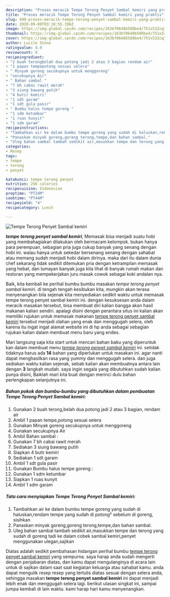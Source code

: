 ```yaml
---
description: "Proses meracik Tempe Terong Penyet Sambal kemiri yang praktis"
title: "Proses meracik Tempe Terong Penyet Sambal kemiri yang praktis"
slug: 499-proses-meracik-tempe-terong-penyet-sambal-kemiri-yang-praktis
date: 2020-09-09T03:10:55.196Z
image: https://img-global.cpcdn.com/recipes/163bf0648b580be4/751x532cq70/tempe-terong-penyet-sambal-kemiri-foto-resep-utama.jpg
thumbnail: https://img-global.cpcdn.com/recipes/163bf0648b580be4/751x532cq70/tempe-terong-penyet-sambal-kemiri-foto-resep-utama.jpg
cover: https://img-global.cpcdn.com/recipes/163bf0648b580be4/751x532cq70/tempe-terong-penyet-sambal-kemiri-foto-resep-utama.jpg
author: Lucile Stone
ratingvalue: 4.9
reviewcount: 9
recipeingredient:
- "2 buah terongbelah dua potong jadi 2 atau 3 bagian rendam air"
- "1 papan tempepotong sesuai selera"
- " Minyak goreng secukupnya untuk menggoreng"
- "secukupnya Air"
- " Bahan sambal "
- "7 bh cabai rawit merah"
- "3 siung bawang putih"
- "4 butir kemiri"
- "1 sdt garam"
- "1 sdt gula pasir"
- " Bumbu halus tempe goreng "
- "1 sdm ketumbar"
- "1 ruas kunyit"
- "1 sdm garam"
recipeinstructions:
- "Tambahkan air ke dalam bumbu tempe goreng yang sudah di haluskan,rendam tempe yang sudah di potong² sebelum di goreng, sisihkan"
- "Panaskan minyak goreng,goreng terong,tempe,dan bahan sambal."
- "Uleg bahan sambal tambah sedikit air,masukkan tempe dan terong yang sudah di goreng tadi ke dalam cobek sambal kemiri,penyet menggunakan ulegan,sajikan"
categories:
- Resep
tags:
- tempe
- terong
- penyet

katakunci: tempe terong penyet 
nutrition: 256 calories
recipecuisine: Indonesian
preptime: "PT24M"
cooktime: "PT44M"
recipeyield: "4"
recipecategory: Lunch

---
```



![Tempe Terong Penyet Sambal kemiri](https://img-global.cpcdn.com/recipes/163bf0648b580be4/751x532cq70/tempe-terong-penyet-sambal-kemiri-foto-resep-utama.jpg)

<b><i>tempe terong penyet sambal kemiri</i></b>, Memasak bisa menjadi suatu hobi yang membahagiakan dilakukan oleh bermacam kelompok. bukan hanya para perempuan, sebagian pria juga cukup banyak yang senang dengan hobi ini. walau hanya untuk sekedar bersenang senang dengan sahabat atau memang sudah menjadi hobi dalam dirinya. maka dari itu dalam dunia chef sekarang tidak sedikit ditemukan pria dengan ketrampilan memasak yang hebat, dan lumayan banyak juga kita lihat di banyak rumah makan dan restoran yang mempekerjakan juru masak cowok sebagai koki andalan nya.

Baik, kita kembali ke perihal bumbu bumbu masakan <i>tempe terong penyet sambal kemiri</i>. di tengah tengah kesibukan kita, mungkin akan terasa menyenangkan bila sejenak kita menyediakan sedikit waktu untuk memasak tempe terong penyet sambal kemiri ini. dengan kesuksesan anda dalam meracik masakan tersebut, bisa membuat diri kalian bangga akan hasil makanan kalian sendiri. apalagi disini dengan perantara situs ini kalian akan memiliki rujukan untuk memasak makanan <u>tempe terong penyet sambal kemiri</u> tersebut menjadi olahan yang enak dan menggugah selera, oleh karena itu ingat ingat alamat website ini di hp anda sebagai sebagian rujukan kalian dalam membuat menu baru yang endes.




Mari langsung saja kita start untuk mencari bahan baku yang diperuntuk kan dalam membuat menu <u><i>tempe terong penyet sambal kemiri</i></u> ini. setidak tidaknya harus ada <b>14</b> bahan yang diperlukan untuk masakan ini. agar nanti dapat menghasilkan rasa yang yummy dan menggugah selera. dan juga sediakan waktu kalian sejenak, sebab kalian akan membuatnya antara lain dengan <b>3</b> langkah mudah. saya ingin segala yang dibutuhkan sudah kalian punya disini, Baiklah mari kita buat dengan merinci dulu bahan perlengkapan selanjutnya ini.

<!--inarticleads1-->

##### Bahan pokok dan bumbu-bumbu yang dibutuhkan dalam pembuatan Tempe Terong Penyet Sambal kemiri:

1. Gunakan 2 buah terong,belah dua potong jadi 2 atau 3 bagian, rendam air
1. Ambil 1 papan tempe,potong sesuai selera
1. Gunakan  Minyak goreng secukupnya untuk menggoreng
1. Gunakan secukupnya Air
1. Ambil  Bahan sambal :
1. Gunakan 7 bh cabai rawit merah
1. Sediakan 3 siung bawang putih
1. Siapkan 4 butir kemiri
1. Sediakan 1 sdt garam
1. Ambil 1 sdt gula pasir
1. Gunakan  Bumbu halus tempe goreng :
1. Gunakan 1 sdm ketumbar
1. Siapkan 1 ruas kunyit
1. Ambil 1 sdm garam




<!--inarticleads2-->

##### Tata cara menyiapkan Tempe Terong Penyet Sambal kemiri:

1. Tambahkan air ke dalam bumbu tempe goreng yang sudah di haluskan,rendam tempe yang sudah di potong² sebelum di goreng, sisihkan
1. Panaskan minyak goreng,goreng terong,tempe,dan bahan sambal.
1. Uleg bahan sambal tambah sedikit air,masukkan tempe dan terong yang sudah di goreng tadi ke dalam cobek sambal kemiri,penyet menggunakan ulegan,sajikan




Diatas adalah sedikit pembahasan hidangan perihal bumbu <u>tempe terong penyet sambal kemiri</u> yang sempurna. saya harap anda sudah mengerti dengan penjabaran diatas, dan kamu dapat mengulanginya di acara lain untuk di sajikan dalam saat saat kegiatan keluarga atau sahabat kamu. anda dapat mengulik resep resep yang tertulis diatas sesuai dengan selera anda, sehingga masakan <b>tempe terong penyet sambal kemiri</b> ini dapat menjadi lebih enak dan menggugah selera lagi. berikut ulasan singkat ini, sampai jumpa kembali di lain waktu. kami harap hari kamu menyenangkan.
